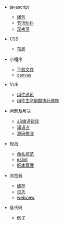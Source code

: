 * javascript
  * [闭包](./js/closure.md)
  * [节流防抖](./js/debounce-throttle.md)
  * [深拷贝](./js/deepClone.md)

* CSS
  * [布局](layout.md)

* 小程序
  * [下载文件](./mini-program/downLoad.md)
  * [canvas](./mini-program/canvas.md)

* VUE
  * [组件通讯](./vue/commumication.md)
  * [组件生命周期执行顺序](./vue/lifecycle.md)

* 问题及解决
  * [JS编译错误](./question/jsCompileError.md)
  * [知识点](./question/question.md)
  * [源码修改](./question/sourceModify.md)


* 规范
  * [命名规范](./rule/name.html)
  * [eslint](./rule/eslint.md)
  * [版本管理](./rule/version.md)

* 浏览器
  * [缓存](./browser/cache.md)
  * [日志](./browser/console.md)
  * [webview](./browser/webview.md)

* 低代码
  * [例子](./low-code/index.md)

